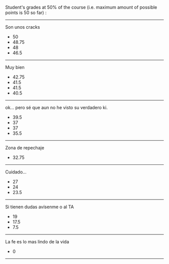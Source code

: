 Student's grades at 50% of the course (i.e. maximum amount of possible points is 50 so far) :

---
Son unos cracks
- 50 
- 48.75
- 48
- 46.5
---
Muy bien
- 42.75
- 41.5
- 41.5
- 40.5
---
ok... pero sé que aun no he visto su verdadero ki.
- 39.5
- 37
- 37
- 35.5
---
Zona de repechaje
- 32.75
---
Cuidado...
- 27
- 24
- 23.5
---
Si tienen dudas avísenme o al TA
- 19
- 17.5
- 7.5
---
La fe es lo mas lindo de la vida
- 0
---
